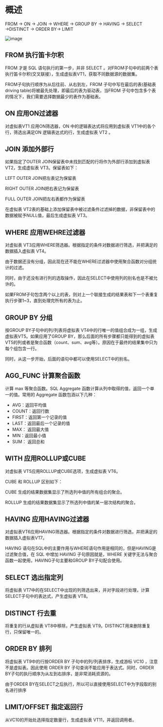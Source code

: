 # 概述

FROM → ON → JOIN → WHERE → GROUP BY → HAVING → SELECT →DISTINCT → ORDER BY→ LIMIT

![image](https://img-blog.csdnimg.cn/20190909144440851.png?x-oss-process=image/watermark,type_ZmFuZ3poZW5naGVpdGk,shadow_10,text_aHR0cHM6Ly9ibG9nLmNzZG4ubmV0L3l3ODg4NjQ4NA==,size_16,color_FFFFFF,t_70)


## FROM 执行笛卡尔积

FROM 才是 SQL 语句执行的第一步，并非 SELECT 。对FROM子句中的前两个表执行笛卡尔积(交叉联接），生成虚拟表VT1，获取不同数据源的数据集。

FROM子句执行顺序为从后往前、从右到左，FROM 子句中写在最后的表(基础表 driving table)将被最先处理，即最后的表为驱动表，当FROM 子句中包含多个表的情况下，我们需要选择数据最少的表作为基础表。

## ON 应用ON过滤器

对虚拟表VT1 应用ON筛选器，ON 中的逻辑表达式将应用到虚拟表 VT1中的各个行，筛选出满足ON 逻辑表达式的行，生成虚拟表 VT2 。

 

## JOIN 添加外部行

如果指定了OUTER JOIN保留表中未找到匹配的行将作为外部行添加到虚拟表 VT2，生成虚拟表 VT3。保留表如下：

LEFT OUTER JOIN把左表记为保留表

RIGHT OUTER JOIN把右表记为保留表

FULL OUTER JOIN把左右表都作为保留表

在虚拟表 VT2表的基础上添加保留表中被过滤条件过滤掉的数据，非保留表中的数据被赋予NULL值，最后生成虚拟表 VT3。

 

## WHERE 应用WEHRE过滤器

对虚拟表 VT3应用WHERE筛选器。根据指定的条件对数据进行筛选，并把满足的数据插入虚拟表 VT4。

由于数据还没有分组，因此现在还不能在WHERE过滤器中使用聚合函数对分组统计的过滤。

同时，由于还没有进行列的选取操作，因此在SELECT中使用列的别名也是不被允许的。

如果FROM子句包含两个以上的表，则对上一个联接生成的结果表和下一个表重复执行步骤1~3，直到处理完所有的表为止。

 

 

## GROUP BY 分组

按GROUP BY子句中的列/列表将虚拟表 VT4中的行唯一的值组合成为一组，生成虚拟表VT5。如果应用了GROUP BY，那么后面的所有步骤都只能得到的虚拟表VT5的列或者是聚合函数（count、sum、avg等）。原因在于最终的结果集中只为每个组包含一行。

同时，从这一步开始，后面的语句中都可以使用SELECT中的别名。

## AGG_FUNC 计算聚合函数

计算 max 等聚合函数。SQL Aggregate 函数计算从列中取得的值，返回一个单一的值。常用的 Aggregate 函数包涵以下几种：

*  AVG：返回平均值
*  COUNT：返回行数
*  FIRST：返回第一个记录的值
*  LAST：返回最后一个记录的值
*  MAX： 返回最大值
*  MIN：返回最小值
*  SUM： 返回总和

## WITH 应用ROLLUP或CUBE

对虚拟表 VT5应用ROLLUP或CUBE选项，生成虚拟表 VT6。

CUBE 和 ROLLUP 区别如下：

CUBE 生成的结果数据集显示了所选列中值的所有组合的聚合。

ROLLUP 生成的结果数据集显示了所选列中值的某一层次结构的聚合。

## HAVING 应用HAVING过滤器

对虚拟表VT6应用HAVING筛选器。根据指定的条件对数据进行筛选，并把满足的数据插入虚拟表VT7。

HAVING 语句在SQL中的主要作用与WHERE语句作用是相同的，但是HAVING是过滤聚合值，在 SQL 中增加 HAVING 子句原因就是，WHERE 关键字无法与聚合函数一起使用，HAVING子句主要和GROUP BY子句配合使用。

## SELECT 选出指定列

将虚拟表 VT7中的在SELECT中出现的列筛选出来，并对字段进行处理，计算SELECT子句中的表达式，产生虚拟表 VT8。

## DISTINCT 行去重

将重复的行从虚拟表 VT8中移除，产生虚拟表 VT9。DISTINCT用来删除重复行，只保留唯一的。

## ORDER BY 排列

将虚拟表 VT9中的行按ORDER BY 子句中的列/列表排序，生成游标 VC10 ，注意不是虚拟表。因此使用 ORDER BY 子句查询不能应用于表达式。同时，ORDER BY子句的执行顺序为从左到右排序，是非常消耗资源的。

由于ORDER BY在SELECT之后执行，所以可以直接使用SELECT中为字段取的别名进行排序

## LIMIT/OFFSET 指定返回行

从VC10的开始处选择指定数量行，生成虚拟表 VT11，并返回调用者。
